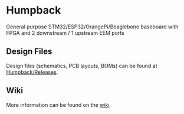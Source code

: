 # Humpback
General purpose STM32/ESP32/OrangePi/Beaglebone baseboard with FPGA and 2 downstream / 1 upstream EEM ports

## Design Files

Design files (schematics, PCB layouts, BOMs) can be found at [Humpback/Releases](https://github.com/sinara-hw/Humpback/releases).

## Wiki

More information can be found on the [wiki](https://github.com/sinara-hw/Humpback/wiki).
